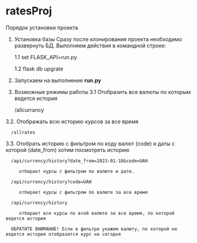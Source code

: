 # ratesProj

Порядок установки проекта 
1. Установка базы 
   Сразу после клонирования проекта необходимо развернуть БД. Выполняем действия в командной строке:
 
      1.1 set FLASK_API=run.py
 
      1.2 flask db upgrate
 
 2. Запускаем на выполнение **run.py**
 3. Возможные режимы работы
   3.1 Отобразить все валюты по которым ведется история 
   
      /allcurrancy
      
   
   3.2. Отображать всю историю курсов за все время
   
      /allrates
   
   3.3. Отобрать историю с фильтром по коду валют (code) и даты с которой (date_from) хотим посмотреть историю
   
      /api/currency/history?date_from=2023-01-10&code=UAH
      
         отбирает курсы с фильтром по валюте и дате. 
      
      /api/currency/history?code=UAH
      
         отбирает курсы с фильтром по валюте за все время
      
      /api/currency/history
      
         отбирает все курсы по всей валюте за все время, по которой ведется история
      
      ОБРАТИТЕ ВНИМАНИЕ! Если в фильтре укажем валюту, по которой не ведется история отобразится курс на сегодня
      
      
